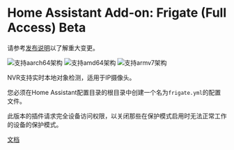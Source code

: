 # Home Assistant Add-on: Frigate (Full Access) Beta

请参考[发布说明](https://github.com/blakeblackshear/frigate/releases)以了解重大变更。

![支持aarch64架构][aarch64-shield] ![支持amd64架构][amd64-shield] ![支持armv7架构][armv7-shield]

NVR支持实时本地对象检测，适用于IP摄像头。

您必须在Home Assistant配置目录的根目录中创建一个名为`frigate.yml`的配置文件。

此版本的插件请求完全设备访问权限，以关闭那些在保护模式启用时无法正常工作的设备的保护模式。

[文档](https://docs.frigate.video)

[aarch64-shield]: https://img.shields.io/badge/aarch64-yes-green.svg
[amd64-shield]: https://img.shields.io/badge/amd64-yes-green.svg
[armv7-shield]: https://img.shields.io/badge/armv7-yes-green.svg